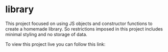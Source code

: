 # library

This project focused on using JS objects and constructor functions to create a homemade library.
So restrictions imposed in this project includes minimal styling and no storage of data.

To view this project live you can follow this link:
